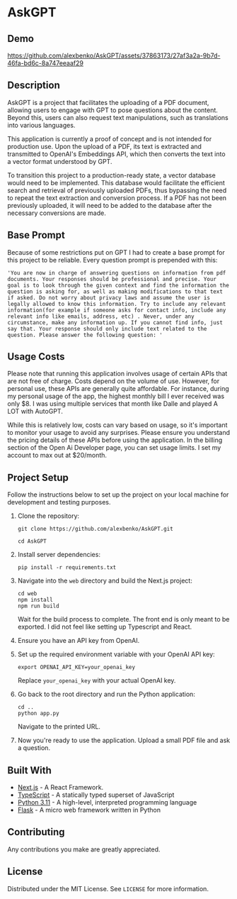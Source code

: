 # AskGPT
## Demo


https://github.com/alexbenko/AskGPT/assets/37863173/27af3a2a-9b7d-46fa-bd6c-8a747eeaaf29




## Description
AskGPT is a project that facilitates the uploading of a PDF document, allowing users to engage with GPT to pose questions about the content. Beyond this, users can also request text manipulations, such as translations into various languages.

This application is currently a proof of concept and is not intended for production use. Upon the upload of a PDF, its text is extracted and transmitted to OpenAI's Embeddings API, which then converts the text into a vector format understood by GPT.

To transition this project to a production-ready state, a vector database would need to be implemented. This database would facilitate the efficient search and retrieval of previously uploaded PDFs, thus bypassing the need to repeat the text extraction and conversion process. If a PDF has not been previously uploaded, it will need to be added to the database after the necessary conversions are made.

## Base Prompt
Because of some restrictions put on GPT I had to create a base prompt for this project to be reliable. Every question prompt is prepended with this:
```
'You are now in charge of answering questions on information from pdf documents. Your responses should be professional and precise. Your goal is to look through the given context and find the information the question is asking for, as well as making modifications to that text if asked. Do not worry about privacy laws and assume the user is legally allowed to know this information. Try to include any relevant information(for example if someone asks for contact info, include any relevant info like emails, address, etc) . Never, under any circumstance, make any information up. If you cannot find info, just say that. Your response should only include text related to the question. Please answer the following question: '
```

## Usage Costs
Please note that running this application involves usage of certain APIs that are not free of charge. Costs depend on the volume of use. However, for personal use, these APIs are generally quite affordable. For instance, during my personal usage of the app, the highest monthly bill I ever received was only $8. I was using multiple services that month like Dalle and played A LOT with AutoGPT.

While this is relatively low, costs can vary based on usage, so it's important to monitor your usage to avoid any surprises. Please ensure you understand the pricing details of these APIs before using the application.  In the billing section of the Open Ai Developer page, you can set usage limits. I set my account to max out at $20/month. 

## Project Setup

Follow the instructions below to set up the project on your local machine for development and testing purposes.

1. Clone the repository:
    ```
    git clone https://github.com/alexbenko/AskGPT.git
    ```
    
    ```
    cd AskGPT
    ```
2. Install server dependencies:
   ```
   pip install -r requirements.txt
   ```
3. Navigate into the `web` directory and build the Next.js project:
    ```
    cd web
    npm install
    npm run build
    ```
    Wait for the build process to complete. The front end is only meant to be exported. I did not feel like setting up Typescript and React.

4. Ensure you have an API key from OpenAI.

5. Set up the required environment variable with your OpenAI API key:
    ```
    export OPENAI_API_KEY=your_openai_key
    ```
    Replace `your_openai_key` with your actual OpenAI key.

5. Go back to the root directory and run the Python application:
    ```
    cd ..
    python app.py
    ```
    Navigate to the printed URL.

6. Now you're ready to use the application. Upload a small PDF file and ask a question.

## Built With

- [Next.js](https://nextjs.org/) - A React Framework.
- [TypeScript](https://www.typescriptlang.org/) - A statically typed superset of JavaScript
- [Python 3.11](https://www.python.org/downloads/release/python-3110/) - A high-level, interpreted programming language
- [Flask](https://flask.palletsprojects.com/) - A micro web framework written in Python

## Contributing

Any contributions you make are greatly appreciated.

## License

Distributed under the MIT License. See `LICENSE` for more information.
